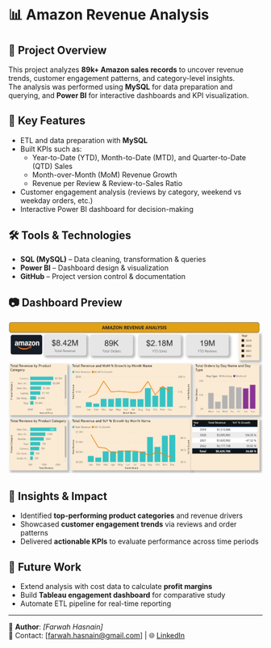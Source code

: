 
# 📊 Amazon Revenue Analysis

## 📌 Project Overview
This project analyzes **89k+ Amazon sales records** to uncover revenue trends, customer engagement patterns, and category-level insights.  
The analysis was performed using **MySQL** for data preparation and querying, and **Power BI** for interactive dashboards and KPI visualization.  

## 🔑 Key Features
- ETL and data preparation with **MySQL**
- Built KPIs such as:
  - Year-to-Date (YTD), Month-to-Date (MTD), and Quarter-to-Date (QTD) Sales
  - Month-over-Month (MoM) Revenue Growth
  - Revenue per Review & Review-to-Sales Ratio
- Customer engagement analysis (reviews by category, weekend vs weekday orders, etc.)
- Interactive Power BI dashboard for decision-making  

## 🛠️ Tools & Technologies
- **SQL (MySQL)** – Data cleaning, transformation & queries  
- **Power BI** – Dashboard design & visualization  
- **GitHub** – Project version control & documentation  

## 📷 Dashboard Preview
![Amazon Revenue Dashboard](./Amazon_PowerBI_Dashboard.JPG)  
 


## 🚀 Insights & Impact
- Identified **top-performing product categories** and revenue drivers  
- Showcased **customer engagement trends** via reviews and order patterns  
- Delivered **actionable KPIs** to evaluate performance across time periods  

## 📌 Future Work
- Extend analysis with cost data to calculate **profit margins**  
- Build **Tableau engagement dashboard** for comparative study  
- Automate ETL pipeline for real-time reporting  

---
👤 **Author**: *[Farwah Hasnain]*  
📧 Contact: [farwah.hasnain@gmail.com] | 🌐 [LinkedIn](https://www.linkedin.com/in/farwah-hasnain/)



